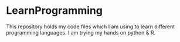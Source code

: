# LearnProgramming
This repository holds my code files which I am using to learn different programming languages.
I am trying my hands on python & R.

